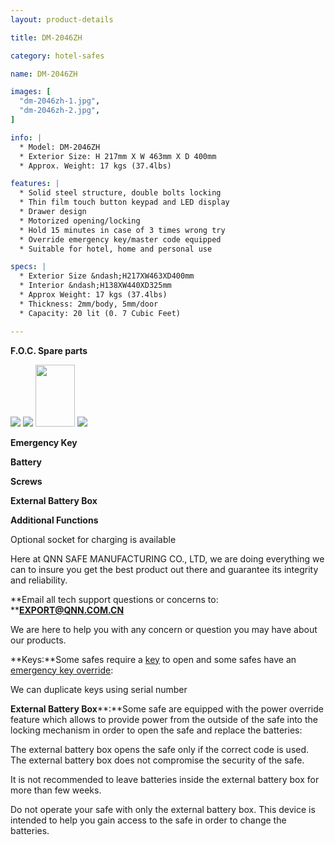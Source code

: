 ```yaml
---
layout: product-details

title: DM-2046ZH

category: hotel-safes

name: DM-2046ZH

images: [
  "dm-2046zh-1.jpg",
  "dm-2046zh-2.jpg",
]

info: |
  * Model: DM-2046ZH
  * Exterior Size: H 217mm X W 463mm X D 400mm
  * Approx. Weight: 17 kgs (37.4lbs)

features: |
  * Solid steel structure, double bolts locking
  * Thin film touch button keypad and LED display
  * Drawer design
  * Motorized opening/locking
  * Hold 15 minutes in case of 3 times wrong try
  * Override emergency key/master code equipped
  * Suitable for hotel, home and personal use

specs: |
  * Exterior Size &ndash;H217XW463XD400mm
  * Interior &ndash;H138XW440XD325mm
  * Approx Weight: 17 kgs (37.4lbs)
  * Thickness: 2mm/body, 5mm/door
  * Capacity: 20 lit (0. 7 Cubic Feet)

---
```


**F.O.C. Spare parts**

<img src="{IMAGE_CDN}/dm-2046zh-3.jpg" />

<img src="{IMAGE_CDN}/dm-2046zh-4.jpg" />

<img alt="" src="{IMAGE_CDN}/dm-2046zh-5.jpg" style="width: 63px; height: 99px;" />

<img src="{IMAGE_CDN}/dm-2046zh-6.jpg" />

**Emergency Key**

**Battery**

**Screws**

**External Battery Box**

**Additional Functions**

Optional socket for charging is available

Here at QNN SAFE MANUFACTURING CO., LTD, we are doing everything we can to insure you get the best product out there and guarantee its integrity and reliability.

**Email all tech support questions or concerns to: ****<a href="mailto:EXPORT@QNN.COM.CN">EXPORT@QNN.COM.CN</a>**

We are here to help you with any concern or question you may have about our products.

**Keys:**Some safes require a <a href="http://www.protexsafe.com/Articles.asp?ID=319" target="_blank">key</a> to open and some safes have an <a href="http://www.protexsafe.com/Articles.asp?ID=320" target="_blank">emergency key override</a>:

We can duplicate keys using serial number

**External Battery Box****:**Some safe are equipped with the power override feature which allows to provide power from the outside of the safe into the locking mechanism in order to open the safe and replace the batteries:

The external battery box opens the safe only if the correct code is used. The external battery box does not compromise the security of the safe.

It is not recommended to leave batteries inside the external battery box for more than few weeks.

Do not operate your safe with only the external battery box. This device is intended to help you gain access to the safe in order to change the batteries.
